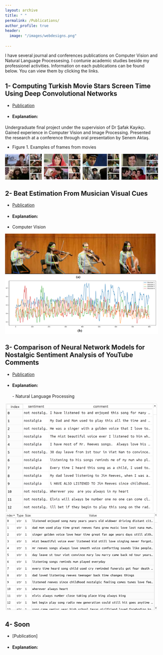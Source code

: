 ```yaml
---
layout: archive
title: " "
permalink: /Publications/
author_profile: true
header:
  image: "/images/webdesigns.png"
  
---
```


I have several journal and conferences publications on Computer Vision and Natural Language Processesing.
I contunie academic studies beside my professionel activities. 
Information on each publications can be found below. You can view them by clicking the links.

## 1- Computing Turkish Movie Stars Screen Time Using Deep Convolutional Networks

- [Publication](https://www.researchgate.net/publication/353326673_Computing_Turkish_Movie_Stars_Screen_Time_Using_Deep_Convolutional_Networks)
- <h4> Explanation: </h4>  
Undergraduate final project under the supervision of Dr Şafak Kayıkçı. Gained experience in Computer Vision 
and Image Processing. Presented the research at a conference through oral presentation by Senem Aktaş.

- Figure 1. Examples of frames from movies
<img src="../WebDesignsFolder/Publications/MovieScreenTime.png" alt="MovieScreenTime">


## 2- Beat Estimation From Musician Visual Cues

- [Publication](https://www.researchgate.net/publication/352934838_BEAT_ESTIMATION_FROM_MUSICIAN_VISUAL_CUES)
- <h4> Explanation: </h4>  
 - Computer Vision

<img src="../WebDesignsFolder/Publications/BeatEstimation.png" alt="BeatEstimation">

## 3- Comparison of Neural Network Models for Nostalgic Sentiment Analysis of YouTube Comments

- [Publication](https://dergipark.org.tr/en/download/article-file/1506505)
- <h4> Explanation: </h4>  
  - Natural Language Processing

<img src="../WebDesignsFolder/Publications/NostalgicSentiment1.png" alt="NostalgicSentiment1">
<img src="../WebDesignsFolder/Publications/NostalgicSentiment2.png" alt="NostalgicSentiment1">


## 4- Soon
- [Publication]

- <h4> Explanation: </h4>  

